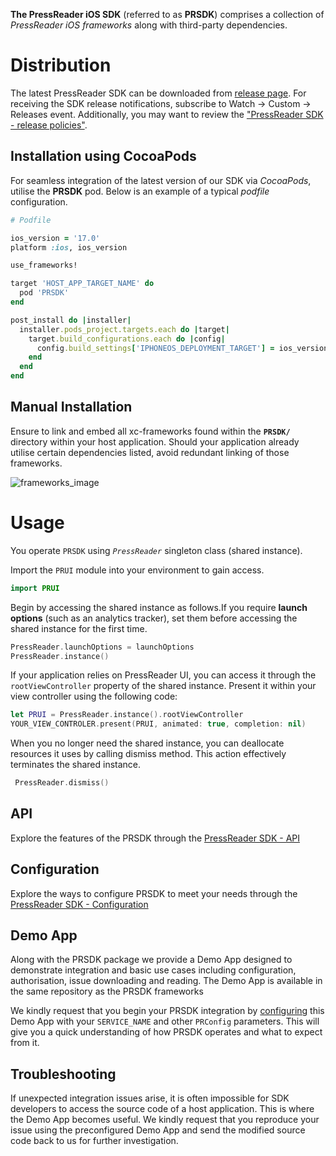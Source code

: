 __The PressReader iOS SDK__ (referred to as __PRSDK__) comprises a collection of _PressReader iOS frameworks_ along with third-party dependencies.

# Distribution

The latest PressReader SDK can be downloaded from [release page](https://github.com/pressreader/pr-ios-sdk/releases). For receiving the SDK release notifications, subscribe to Watch → Custom → Releases event.
Additionally, you may want to review the ["PressReader SDK - release policies"](https://pressreader.atlassian.net/wiki/x/GAA70w).

## Installation using CocoaPods

For seamless integration of the latest version of our SDK via _CocoaPods_, utilise the __PRSDK__ pod. 
Below is an example of a typical _podfile_ configuration.

```ruby
# Podfile

ios_version = '17.0'
platform :ios, ios_version

use_frameworks!

target 'HOST_APP_TARGET_NAME' do
  pod 'PRSDK'
end

post_install do |installer|
  installer.pods_project.targets.each do |target|
    target.build_configurations.each do |config|
      config.build_settings['IPHONEOS_DEPLOYMENT_TARGET'] = ios_version
    end
  end
end
```

## Manual Installation

Ensure to link and embed all xc-frameworks found within the **`PRSDK/`** directory within your host application.
Should your application already utilise certain dependencies listed, avoid redundant linking of those frameworks.

![frameworks_image](docs/assets/frameworks.png)

# Usage

You operate `PRSDK` using _`PressReader`_ singleton class (shared instance).

Import the `PRUI` module into your environment to gain access.

```Swift
import PRUI
```

Begin by accessing the shared instance as follows.If you require **launch options** (such as an analytics tracker), set them before accessing the shared instance for the first time.

```Swift
PressReader.launchOptions = launchOptions
PressReader.instance()
```

 If your application relies on PressReader UI, you can access it through  the `rootViewController` property of the shared instance. Present it within your view controller using the following code:

```Swift
let PRUI = PressReader.instance().rootViewController
YOUR_VIEW_CONTROLER.present(PRUI, animated: true, completion: nil)
```

When you no longer need the shared instance, you can deallocate resources it uses by calling dismiss method. This action effectively terminates the shared instance.

```Swift
 PressReader.dismiss()
```

## API
Explore the features of the PRSDK through the [PressReader SDK - API](/docs/API.md)

## Configuration
Explore the ways to configure PRSDK to meet your needs through the [PressReader SDK - Configuration](/docs/Configuration.md)

## Demo App

Along with the PRSDK package we provide a Demo App designed to demonstrate integration and basic use cases including configuration, authorisation, issue downloading and reading. The Demo App is available in the same repository as the PRSDK frameworks

We kindly request that you begin your PRSDK integration by [configuring](/docs/Configuration.md) this Demo App with your `SERVICE_NAME` and other `PRConfig` parameters. This will give you a quick understanding of how PRSDK operates and what to expect from it.

## Troubleshooting

If unexpected integration issues arise, it is often impossible for SDK developers to access the source code of a host application. This is where the Demo App becomes useful. We kindly request that you reproduce your issue using the preconfigured Demo App and send the modified source code back to us for further investigation.


